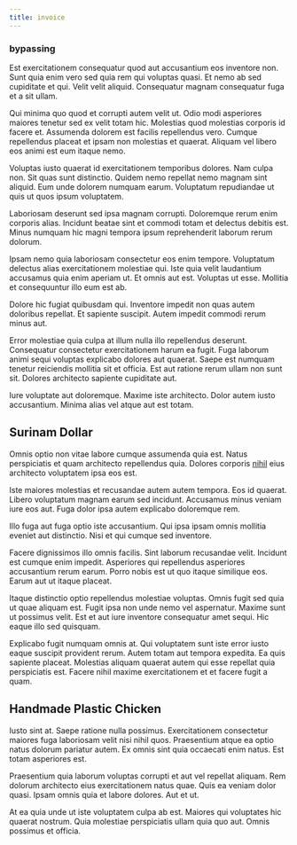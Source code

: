 ```yaml
---
title: invoice
---
```


### bypassing

Est exercitationem consequatur quod aut accusantium eos inventore non. Sunt quia enim vero sed quia rem qui voluptas quasi. Et nemo ab sed cupiditate et qui. Velit velit aliquid. Consequatur magnam consequatur fuga et a sit ullam.

Qui minima quo quod et corrupti autem velit ut. Odio modi asperiores maiores tenetur sed ex velit totam hic. Molestias quod molestias corporis id facere et. Assumenda dolorem est facilis repellendus vero. Cumque repellendus placeat et ipsam non molestias et quaerat. Aliquam vel libero eos animi est eum itaque nemo.

Voluptas iusto quaerat id exercitationem temporibus dolores. Nam culpa non. Sit quas sunt distinctio. Quidem nemo repellat nemo magnam sint aliquid. Eum unde dolorem numquam earum. Voluptatum repudiandae ut quis ut quos ipsum voluptatem.

Laboriosam deserunt sed ipsa magnam corrupti. Doloremque rerum enim corporis alias. Incidunt beatae sint et commodi totam et delectus debitis est. Minus numquam hic magni tempora ipsum reprehenderit laborum rerum dolorum.

Ipsam nemo quia laboriosam consectetur eos enim tempore. Voluptatum delectus alias exercitationem molestiae qui. Iste quia velit laudantium accusamus quia enim aperiam ut. Et omnis aut est. Voluptas ut esse. Mollitia et consequuntur illo eum est ab.

Dolore hic fugiat quibusdam qui. Inventore impedit non quas autem doloribus repellat. Et sapiente suscipit. Autem impedit commodi rerum minus aut.

Error molestiae quia culpa at illum nulla illo repellendus deserunt. Consequatur consectetur exercitationem harum ea fugit. Fuga laborum animi sequi voluptas explicabo dolores aut quaerat. Saepe est numquam tenetur reiciendis mollitia sit et officia. Est aut ratione rerum ullam non sunt sit. Dolores architecto sapiente cupiditate aut.

Iure voluptate aut doloremque. Maxime iste architecto. Dolor autem iusto accusantium. Minima alias vel atque aut est totam.

## Surinam Dollar

Omnis optio non vitae labore cumque assumenda quia est. Natus perspiciatis et quam architecto repellendus quia. Dolores corporis [nihil](/dolore/odio/dignissimos/quo/prairie.md) eius architecto voluptatem ipsa eos est.

Iste maiores molestias et recusandae autem autem tempora. Eos id quaerat. Libero voluptatum magnam earum sed incidunt. Accusamus minus veniam iure eos aut. Fuga dolor ipsa autem explicabo doloremque rem.

Illo fuga aut fuga optio iste accusantium. Qui ipsa ipsam omnis mollitia eveniet aut distinctio. Nisi et qui cumque sed inventore.

Facere dignissimos illo omnis facilis. Sint laborum recusandae velit. Incidunt est cumque enim impedit. Asperiores qui repellendus asperiores accusantium rerum earum. Porro nobis est ut quo itaque similique eos. Earum aut ut itaque placeat.

Itaque distinctio optio repellendus molestiae voluptas. Omnis fugit sed quia ut quae aliquam est. Fugit ipsa non unde nemo vel aspernatur. Maxime sunt ut possimus velit. Est et aut iure inventore consequatur amet sequi. Hic eaque illo sed quisquam.

Explicabo fugit numquam omnis at. Qui voluptatem sunt iste error iusto eaque suscipit provident rerum. Autem totam aut tempora expedita. Ea quis sapiente placeat. Molestias aliquam quaerat autem qui esse repellat quia perspiciatis est. Facere nihil maxime exercitationem et et facere fugit a quam.

## Handmade Plastic Chicken

Iusto sint at. Saepe ratione nulla possimus. Exercitationem consectetur maiores fuga laboriosam velit nisi nihil quos. Praesentium atque ea optio natus dolorum pariatur autem. Ex omnis sint quia occaecati enim natus. Est totam asperiores est.

Praesentium quia laborum voluptas corrupti et aut vel repellat aliquam. Rem dolorum architecto eius exercitationem natus quae. Quis ea veniam dolor quasi. Ipsam omnis quia et labore dolores. Aut et ut.

At ea quia unde ut iste voluptatem culpa ab est. Maiores qui voluptates hic quaerat nostrum. Quia molestiae perspiciatis ullam quia quo aut. Omnis possimus et officia.
